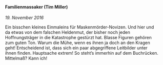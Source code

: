 #### Familienmassaker (Tim Miller)

_19. November 2016_

Ein bisschen kleines Einmaleins für Maskenmörder-Novizen. Und hier und da etwas von dem falschen Heldenmut, der bisher noch jeden Hoffnungsträger in die Katastrophe gestürzt hat. Blasse Figuren gehören zum guten Ton. Warum die Mühe, wenn es ihnen ja doch an den Kragen geht! Entscheidend ist, dass sich ein paar abgegriffene Leitbilder unter ihnen finden. Hauptsache extrem! So steht’s immerhin auf dem Buchrücken. Mittelmaß? Kann ich!
